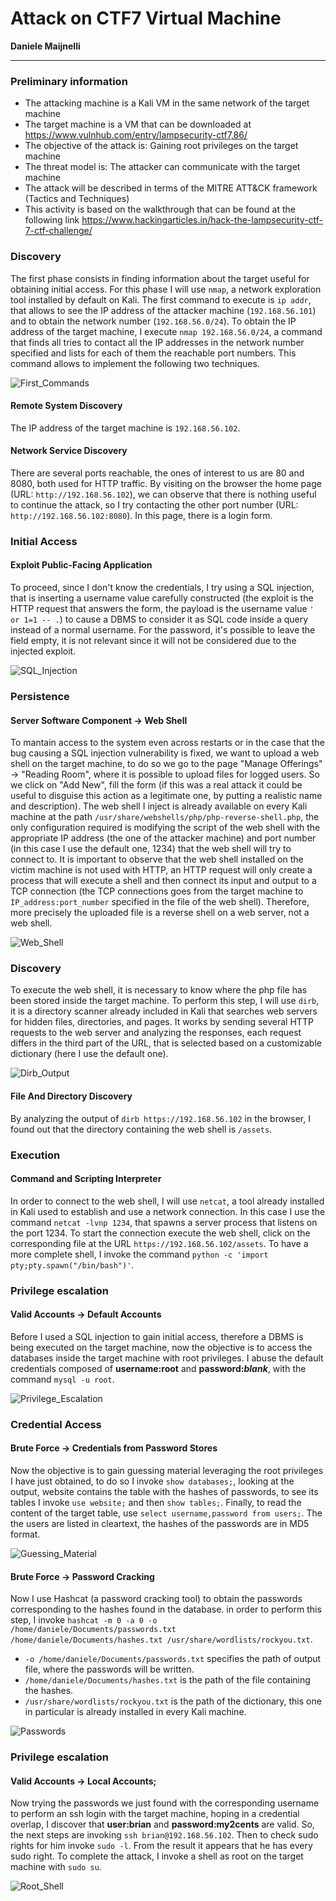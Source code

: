 # **Attack on CTF7 Virtual Machine**

**Daniele Maijnelli**

---


### Preliminary information

- The attacking machine is a Kali VM in the same network of the target machine
- The target machine is a VM that can be downloaded at https://www.vulnhub.com/entry/lampsecurity-ctf7,86/
- The objective of the attack is: Gaining root privileges on the target machine
- The threat model is: The attacker can communicate with the target machine
- The attack will be described in terms of the MITRE ATT&CK framework (Tactics and Techniques)
- This activity is based on the walkthrough that can be found at the following link
https://www.hackingarticles.in/hack-the-lampsecurity-ctf-7-ctf-challenge/

### **Discovery**

The first phase consists in finding information about the target useful for obtaining initial access. For this phase I will use `nmap`, a network exploration tool installed by default on Kali. The first command to execute is `ip addr`, that allows to see the IP address of the attacker machine (`192.168.56.101`) and to obtain the network number (`192.168.56.0/24`). To obtain the IP address of the target machine, I execute `nmap 192.168.56.0/24`, a command that finds all tries to contact all the IP addresses in the network number specified and lists for each of them the reachable port numbers. This command allows to implement the following two techniques.

![First_Commands](Screen1.png)

#### Remote System Discovery 

The IP address of the target machine is `192.168.56.102`.

#### Network Service Discovery

There are several ports reachable, the ones of interest to us are 80 and 8080, both used for HTTP traffic. By visiting on the browser the home page (URL: ```http://192.168.56.102```), we can observe that there is nothing useful to continue the attack, so I try contacting the other port number (URL: `http://192.168.56.102:8080`). In this page, there is a login form.

### **Initial Access**

#### Exploit Public-Facing Application
To proceed, since I don't know the credentials, I try using a SQL injection, that is inserting a username value carefully constructed (the exploit is the HTTP request that answers the form, the payload is the username value `' or 1=1 -- .`) to cause a DBMS to consider it as SQL code inside a query instead of a normal username. For the password, it's possible to leave the field empty, it is not relevant since it will not be considered due to the injected exploit.

![SQL_Injection](Screen2.png)

### **Persistence**

#### Server Software Component &rarr; Web Shell

To mantain access to the system even across restarts or in the case that the bug causing a SQL injection vulnerability is fixed, we want to upload a web shell on the target machine, to do so we go to the page "Manage Offerings" &rarr; "Reading Room", where it is possible to upload files for logged users. So we click on "Add New", fill the form (if this was a real attack it could be useful to disguise this action as a legitimate one, by putting a realistic name and description). The web shell I inject is already available on every Kali machine at the path `/usr/share/webshells/php/php-reverse-shell.php`, the only configuration required is modifying the script of the web shell with the appropriate IP address (the one of the attacker machine) and port number (in this case I use the default one, 1234) that the web shell will try to connect to. It is important to observe that the web shell installed on the victim machine is not used with HTTP, an HTTP request will only create a process that will execute a shell and then connect its input and output to a TCP connection (the TCP connections goes from the target machine to `IP_address:port_number` specified in the file of the web shell). Therefore, more precisely the uploaded file is a reverse shell on a web server, not a web shell. 

![Web_Shell](Screen3.png)

### **Discovery**

To execute the web shell, it is necessary to know where the php file has been stored inside the target machine. To perform this step, I will use `dirb`, it is a directory scanner already included in Kali that searches web servers for hidden files, directories, and pages. It works by sending several HTTP requests to the web server and analyzing the responses, each request differs in the third part of the URL, that is selected based on a customizable dictionary (here I use the default one). 

![Dirb_Output](Screen4.png)

#### File And Directory Discovery

By analyzing the output of `dirb https://192.168.56.102` in the browser, I found out that the directory containing the web shell is `/assets`. 

### **Execution**

#### Command and Scripting Interpreter

In order to connect to the web shell, I will use `netcat`, a tool already installed in Kali used to establish and use a network connection. In this case I use the command `netcat -lvnp 1234`, that spawns a server process that listens on the port 1234. To start the connection execute the web shell, click on the corresponding file at the URL `https://192.168.56.102/assets`. To have a more complete shell, I invoke the command `python -c 'import pty;pty.spawn("/bin/bash")'`.

### **Privilege escalation**

#### Valid Accounts &rarr; Default Accounts

Before I used a SQL injection to gain initial access, therefore a DBMS is being executed on the target machine, now the objective is to access the databases inside the target machine with root privileges. I abuse the default credentials composed of **username:root** and **password:*blank***, with the command `mysql -u root`.

![Privilege_Escalation](Screen5.png)

### **Credential Access**

#### Brute Force &rarr; Credentials from Password Stores

Now the objective is to gain guessing material leveraging the root privileges I have just obtained, to do so I invoke `show databases;`, looking at the output, website contains the table with the hashes of passwords, to see its tables I invoke `use website;` and then `show tables;`. Finally, to read the content of the target table, use `select username,password from users;`. The the users are listed in cleartext, the hashes of the passwords are in MD5 format.

![Guessing_Material](Screen6.png)

#### Brute Force &rarr; Password Cracking

Now I use Hashcat (a password cracking tool) to obtain the passwords corresponding to the hashes found in the database. in order to perform this step, I invoke `hashcat -m 0 -a 0 -o /home/daniele/Documents/passwords.txt /home/daniele/Documents/hashes.txt /usr/share/wordlists/rockyou.txt`.

- `-o /home/daniele/Documents/passwords.txt` specifies the path of output file, where the passwords will be written.
- `/home/daniele/Documents/hashes.txt` is the path of the file containing the hashes.
- `/usr/share/wordlists/rockyou.txt` is the path of the dictionary, this one in particular is already installed in every Kali machine.

![Passwords](Screen7.png)

### **Privilege escalation**

#### Valid Accounts &rarr; Local Accounts;

Now trying the passwords we just found with the corresponding username to perform an ssh login with the target machine, hoping in a credential overlap, I discover that **user:brian** and **password:my2cents** are valid. So, the next steps are invoking `ssh brian@192.168.56.102`. Then to check sudo rights for him invoke `sudo -l`. From the result it appears that he has every sudo right. To complete the attack, I invoke a shell as root on the target machine with `sudo su`.

![Root_Shell](Screen8.png)